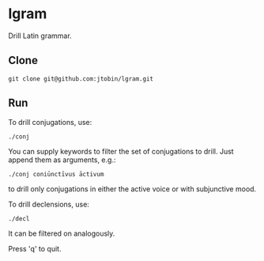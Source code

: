 # lgram

Drill Latin grammar.

## Clone

```
git clone git@github.com:jtobin/lgram.git
```

## Run

To drill conjugations, use:

```
./conj
```

You can supply keywords to filter the set of conjugations to drill.  Just
append them as arguments, e.g.:

```
./conj coniūnctīvus āctivum
```

to drill only conjugations in either the active voice or with subjunctive mood.

To drill declensions, use:

```
./decl
```

It can be filtered on analogously.

Press 'q' to quit.

